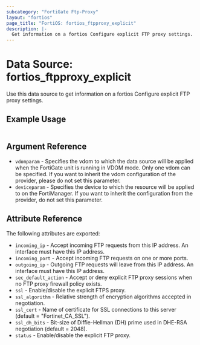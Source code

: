 ```yaml
---
subcategory: "FortiGate Ftp-Proxy"
layout: "fortios"
page_title: "FortiOS: fortios_ftpproxy_explicit"
description: |-
  Get information on a fortios Configure explicit FTP proxy settings.
---
```


# Data Source: fortios_ftpproxy_explicit
Use this data source to get information on a fortios Configure explicit FTP proxy settings.


## Example Usage

```hcl

```

## Argument Reference

* `vdomparam` - Specifies the vdom to which the data source will be applied when the FortiGate unit is running in VDOM mode. Only one vdom can be specified. If you want to inherit the vdom configuration of the provider, please do not set this parameter.
* `deviceparam` - Specifies the device to which the resource will be applied to on the FortiManager. If you want to inherit the configuration from the provider, do not set this parameter.

## Attribute Reference

The following attributes are exported:

* `incoming_ip` - Accept incoming FTP requests from this IP address. An interface must have this IP address.
* `incoming_port` - Accept incoming FTP requests on one or more ports.
* `outgoing_ip` - Outgoing FTP requests will leave from this IP address. An interface must have this IP address.
* `sec_default_action` - Accept or deny explicit FTP proxy sessions when no FTP proxy firewall policy exists.
* `ssl` - Enable/disable the explicit FTPS proxy.
* `ssl_algorithm` - Relative strength of encryption algorithms accepted in negotiation.
* `ssl_cert` - Name of certificate for SSL connections to this server (default = "Fortinet_CA_SSL").
* `ssl_dh_bits` - Bit-size of Diffie-Hellman (DH) prime used in DHE-RSA negotiation (default = 2048).
* `status` - Enable/disable the explicit FTP proxy.
